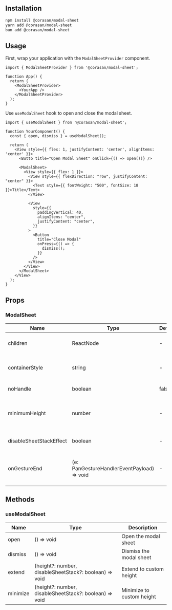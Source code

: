 ## Installation

```bash
npm install @corasan/modal-sheet
yarn add @corasan/modal-sheet
bun add @corasan/modal-sheet
```

## Usage

First, wrap your application with the `ModalSheetProvider` component.

```tsx
import { ModalSheetProvider } from '@corasan/modal-sheet';

function App() {
  return (
    <ModalSheetProvider>
      <YourApp />
    </ModalSheetProvider>
  );
}
```

Use `useModalSheet` hook to open and close the modal sheet.

```tsx
import { useModalSheet } from '@corasan/modal-sheet';

function YourComponent() {
  const { open, dismiss } = useModalSheet();

  return (
    <View style={{ flex: 1, justifyContent: 'center', alignItems: 'center' }}>
      <Butto title="Open Modal Sheet" onClick={() => open())} />

      <ModalSheet>
        <View style={{ flex: 1 }}>
          <View style={{ flexDirection: "row", justifyContent: "center" }}>
            <Text style={{ fontWeight: "500", fontSize: 18 }}>Title</Text>
          </View>

          <View
            style={{
              paddingVertical: 40,
              alignItems: "center",
              justifyContent: "center",
            }}
          >
            <Button
              title="Close Modal"
              onPress={() => {
                dismiss();
              }}
            />
          </View>
        </View>
      </ModalSheet>
    </View>
  );
}
```

## Props

### ModalSheet

| Name | Type | Default  | Description | Required |
| --- | --- | --- | --- | --- |
| children | ReactNode | - | The children components | Kinda |
| containerStyle | string | - | Styles for the modal sheet container | No |
| noHandle | boolean | false | Hide the handle | No |
| minimumHeight | number | - | The minimum height the modal can be minized | No |
| disableSheetStackEffect | boolean | - | Disable sheet stack effect | No |
| onGestureEnd | (e: PanGestureHandlerEventPayload) => void| - | Custom callback when the gesture ends | No |

## Methods

### useModalSheet

| Name | Type | Description |
| --- | --- | --- |
| open | () => void | Open the modal sheet |
| dismiss | () => void | Dismiss the modal sheet |
| extend | (height?: number, disableSheetStack?: boolean) => void | Extend to custom height |
| minimize | (height?: number, disableSheetStack?: boolean) => void | Minimize to custom height |

